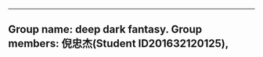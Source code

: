 -----------------------------------------------------
Group name: deep dark fantasy.
Group members: 倪忠杰(Student ID201632120125),
-----------------------------------------------------
